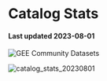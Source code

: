 # Catalog Stats

#### Last updated 2023-08-01

![GEE Community Datasets](https://img.shields.io/endpoint?url=https://gist.githubusercontent.com/samapriya/34bc0c1280d475d3a69e3b60a706226e/raw/community.json)

![catalog_stats_20230801](https://github.com/samapriya/awesome-gee-community-datasets/assets/6677629/37f31b6b-a991-4cca-be2b-29383081bd7f)
